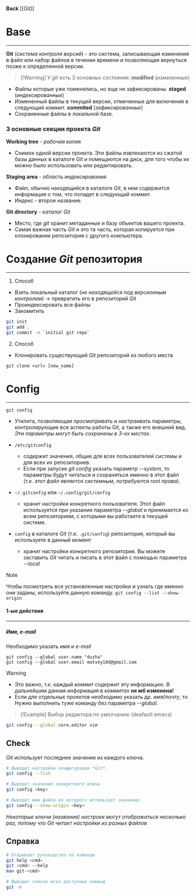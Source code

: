 **Back**
	[[Git]]

# Base
---
**Git** (*система контроля версий*) - это система, записывающая изменения в файл или набор файлов в течении времени и позволяющая вернуться позже к определенной версии.

>[!Warning] У *git* есть 3 основных состояния:
**modified** (*измененные*) 
- Файлы которые уже поменялись, но еще не зафиксированы.
**staged** (*индексированные*)
- Измененный файлы в текущей версии, отмеченные для включения в следующий коммит.
**commited** (*зафиксированные*)
- Сохраненные файлы в локальной базе.

### 3 основные секции проекта *Git*
**Working tree** - *рабочая копия*
- Снимок одной версии проекта. Эти файлы извлекаются из сжатой базы данных в каталоге Git и помещаются на диск, для того чтобы их можно было использовать или редактировать.

**Staging area** - *область индексирования*
- Файл, обычно находящийся в каталоге *Git*, в нем содержится информация о том, что попадет в следующий коммит. 
- Индекс - второе название.

**Git directory** - *каталог Git*
- Место, где *git* хранит метаданные и базу объектов вашего проекта.
- Самая важная часть *Git* и это та часть, которая копируется при клонировании репозитория с другого компьютера.


# Создание *Git* репозитория #
---
1. Способ 

- Взять локальный каталог (*не находящейся под версионным контролем*) -> превратить его в репозиторий *Git*
- Проиндексировать все файлы
- Закомитить
```bash
git init
git add .
git commit -m `initial git repo`
```

2. Способ

- Клонировать существующий *Git* репозиторий из любого места 
```
git clone <url> [new_name]
```

# Config
---
`git config` 
- Утилита, позволяющая *просматривать* и *настраивать* параметры, контролирующие все аспекты работы Git, а также его внешний вид. *Эти параметры могут быть сохранены в 3-ех местах*.

- `/etc/gitconfig` 
	- содержит значения, общие для всех пользователей системы и для всех их репозиториев. 
    - Если при запуске *git config* указать параметр *--system*, то параметры будут читаться и сохраняться именно в этот файл (*т.к. этот файл является системным, потребуются root права*).
	
- `~/.gitconfig` или `~/.config/git/config` 
	- хранит настройки конкретного пользователя. Этот файл используется при указании параметра *--global* и принимается ко всем репозиториям, с которыми вы работаете в текущей системе.

- `config` в каталоге *Git* (т.е. `.git/config`) репозитория, который вы используете в данный момент 
	- хранит настройки конкретного репозитория. Вы можете заставить *Git* читать и писать в этот файл с помощью параметра *--local*

>[!Note] 
>Чтобы посмотреть все установленные настройки и узнать где именно они заданы, используйте данную команду. `git config --list --show-origin`

#### 1-ые действия
---
##### Имя, e-mail #####

Необходимо указать *имя* и *e-mail*
```
git config --global user.name "duzha"
git config --global user.email matvey10d@gmail.com 
```

>[!Warning] 
> - Это важно, т.к. каждый *коммит* содержит эту информацию.
> 	В дальнейшим данная информация в *коммитах* **не мб изменена!**
> - Если для отдельных проектов необходимо указать др. *имя*/*почту*, то
>	Нужно выполнить туже команду без параметра *--global*.

>[!Example] Выбор редактора по умолчанию (deafault emacs)
```bash
git config --global core.editor vim 
```

## Check

 *Git* использует последнее значение из каждого ключа.
```bash
# Выводит настройки конфигурации *Git*.
git config --list

# Выводит значение конкретного ключа 
git config <key>

# Выводит имя файла из которого использует значение.
git config --show-origin <key>
```
 *Некоторые ключи (названия) настроек могут отображаться несколько раз, потому что Git читает настройки из разных файлов*

## Справка
```bash
# Открывает руководство по команде
git help <cmd>
git <cmd> --help
man git-<cmd>

# Выводит список всех доступных команд
git -h
```

